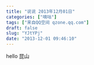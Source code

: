 ```yaml
---
title: "说说 2013年12月01日"
categories: ["嘀咕"]
tags: ["来自QQ空间 qzone.qq.com"]
draft: false
slug: "YJtYPj"
date: "2013-12-01 09:46:10"
---
```


hello 昆山
